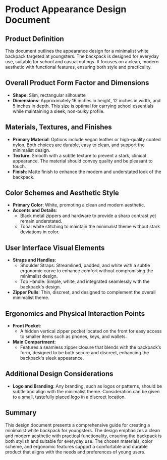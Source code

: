 # Product Appearance Design Document

## Product Definition
This document outlines the appearance design for a minimalist white backpack targeted at youngsters. The backpack is designed for everyday use, suitable for school and casual outings. It focuses on a clean, modern aesthetic with functional features, ensuring both style and practicality.

## Overall Product Form Factor and Dimensions
- **Shape**: Slim, rectangular silhouette
- **Dimensions**: Approximately 16 inches in height, 12 inches in width, and 5 inches in depth. This size is optimal for carrying school essentials while maintaining a sleek, non-bulky profile.

## Materials, Textures, and Finishes
- **Primary Material**: Options include vegan leather or high-quality coated nylon. Both choices are durable, easy to clean, and support the minimalist design.
- **Texture**: Smooth with a subtle texture to prevent a stark, clinical appearance. The material should convey quality and be pleasant to touch.
- **Finish**: Matte finish to enhance the modern and understated look of the backpack.

## Color Schemes and Aesthetic Style
- **Primary Color**: White, promoting a clean and modern aesthetic.
- **Accents and Details**:
  - Black metal zippers and hardware to provide a sharp contrast yet remain understated.
  - Tonal white stitching to maintain the minimalist theme without stark deviations in color.

## User Interface Visual Elements
- **Straps and Handles**:
  - Shoulder Straps: Streamlined, padded, and white with a subtle ergonomic curve to enhance comfort without compromising the minimalist design.
  - Top Handle: Simple, white, and integrated seamlessly with the backpack's design.
- **Zipper Pulls**: Thin, discreet, and designed to complement the overall minimalist theme.

## Ergonomics and Physical Interaction Points
- **Front Pocket**:
  - A hidden vertical zipper pocket located on the front for easy access to smaller items such as phones, keys, and wallets.
- **Main Compartment**:
  - Features a seamless zipper closure that blends with the backpack’s form, designed to be both secure and discreet, enhancing the backpack's sleek appearance.

## Additional Design Considerations
- **Logo and Branding**: Any branding, such as logos or patterns, should be subtle and align with the minimalist theme. Consideration can be given to a small, tastefully placed logo in a discreet location.

## Summary
This design document presents a comprehensive guide for creating a minimalist white backpack for youngsters. The design emphasizes a clean and modern aesthetic with practical functionality, ensuring the backpack is both stylish and suitable for everyday use. The chosen materials, color scheme, and ergonomic features support a comfortable and durable product that aligns with the needs and preferences of young users.